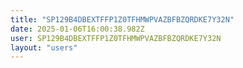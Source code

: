 ```yaml
---
title: "SP129B4DBEXTFFP1Z0TFHMWPVAZBFBZQRDKE7Y32N"
date: 2025-01-06T16:00:38.982Z
user: SP129B4DBEXTFFP1Z0TFHMWPVAZBFBZQRDKE7Y32N
layout: "users"
---
```

    